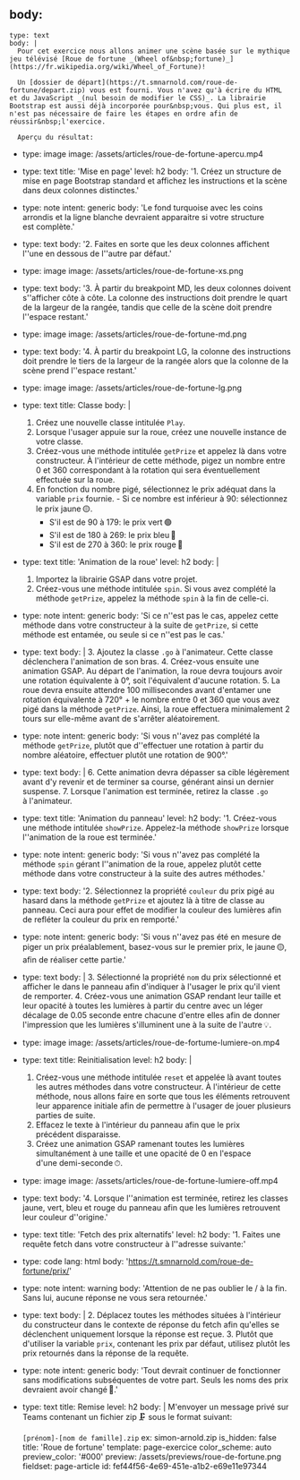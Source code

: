 body:
  -
    type: text
    body: |
      Pour cet exercice nous allons animer une scène basée sur le mythique jeu télévisé [Roue de fortune _(Wheel of&nbsp;fortune)_](https://fr.wikipedia.org/wiki/Wheel_of_Fortune)!
      
      Un [dossier de départ](https://t.smnarnold.com/roue-de-fortune/depart.zip) vous est fourni. Vous n'avez qu'à écrire du HTML et du JavaScript _(nul besoin de modifier le CSS)_. La librairie Bootstrap est aussi déjà incorporée pour&nbsp;vous. Qui plus est, il n'est pas nécessaire de faire les étapes en ordre afin de réussir&nbsp;l'exercice.
      
      Aperçu du résultat:
  -
    type: image
    image: /assets/articles/roue-de-fortune-apercu.mp4
  -
    type: text
    title: 'Mise en page'
    level: h2
    body: '1. Créez un structure de mise en page Bootstrap standard et affichez les instructions et la scène dans deux colonnes&nbsp;distinctes.'
  -
    type: note
    intent: generic
    body: 'Le fond turquoise avec les coins arrondis et la ligne blanche devraient apparaitre si votre structure est&nbsp;complète.'
  -
    type: text
    body: '2. Faites en sorte que les deux colonnes affichent l''une en dessous de l''autre par&nbsp;défaut.'
  -
    type: image
    image: /assets/articles/roue-de-fortune-xs.png
  -
    type: text
    body: '3. À partir du breakpoint MD, les deux colonnes doivent s''afficher côte à&nbsp;côte. La colonne des instructions doit prendre le quart de la largeur de la rangée, tandis que celle de la scène doit prendre l''espace&nbsp;restant.'
  -
    type: image
    image: /assets/articles/roue-de-fortune-md.png
  -
    type: text
    body: '4. À partir du breakpoint LG, la colonne des instructions doit prendre le tiers de la largeur de la&nbsp;rangée alors que la colonne de la scène prend l''espace&nbsp;restant.'
  -
    type: image
    image: /assets/articles/roue-de-fortune-lg.png
  -
    type: text
    title: Classe
    body: |
      1. Créez une nouvelle classe intitulée&nbsp;`Play`.
      2. Lorsque l'usager appuie sur la roue, créez une nouvelle instance de votre&nbsp;classe.
      3. Créez-vous une méthode intitulée `getPrize` et appelez là dans votre constructeur. À l'intérieur de cette méthode, pigez un nombre entre 0 et 360 correspondant à la rotation qui sera éventuellement effectuée sur la&nbsp;roue. 
      4. En fonction du nombre pigé, sélectionnez le prix adéquat dans la variable `prix`&nbsp;fournie.
      	- Si ce nombre est inférieur à 90: sélectionnez le prix&nbsp;jaune&thinsp;🟡. 
          - S'il est de 90 à 179: le prix&nbsp;vert&thinsp;🟢
          - S'il est de 180 à 269: le prix&nbsp;bleu&thinsp;🔵
          - S'il est de 270 à 360: le prix&nbsp;rouge&thinsp;🔴
  -
    type: text
    title: 'Animation de la roue'
    level: h2
    body: |
      1. Importez la librairie GSAP dans votre&nbsp;projet.
      2. Créez-vous une méthode intitulée `spin`. Si vous avez complété la méthode `getPrize`, appelez la méthode `spin` à la fin de&nbsp;celle-ci.
  -
    type: note
    intent: generic
    body: 'Si ce n''est pas le cas, appelez cette méthode dans votre constructeur à la suite de `getPrize`, si cette méthode est entamée, ou seule si ce n''est pas le&nbsp;cas.'
  -
    type: text
    body: |
      3. Ajoutez la classe `.go` à l'animateur. Cette classe déclenchera l'animation de son&nbsp;bras.
      4. Créez-vous ensuite une animation GSAP. Au départ de l'animation, la roue devra toujours avoir une rotation équivalente à 0°, soit l'équivalent d'aucune&nbsp;rotation.
      5. La roue devra ensuite attendre 100 millisecondes avant d'entamer une rotation équivalente à  720° + le nombre entre 0 et 360 que vous avez pigé dans la méthode `getPrize`. Ainsi, la roue effectuera minimalement 2 tours sur elle-même avant de s'arrêter&nbsp;aléatoirement.
  -
    type: note
    intent: generic
    body: 'Si vous n''avez pas complété la méthode `getPrize`, plutôt que d''effectuer une rotation à partir du nombre aléatoire, effectuer plutôt une rotation de&nbsp;900°.'
  -
    type: text
    body: |
      6. Cette animation devra dépasser sa cible légèrement avant d'y revenir et de terminer sa course, générant ainsi un dernier suspense.
      7. Lorsque l'animation est terminée, retirez la classe `.go` à&nbsp;l'animateur.
  -
    type: text
    title: 'Animation du panneau'
    level: h2
    body: '1. Créez-vous une méthode intitulée `showPrize`. Appelez-la méthode `showPrize` lorsque l''animation de la roue est&nbsp;terminée.'
  -
    type: note
    intent: generic
    body: 'Si vous n''avez pas complété la méthode `spin` gérant l''animation de la roue, appelez plutôt cette méthode dans votre constructeur à la suite des autres&nbsp;méthodes.'
  -
    type: text
    body: '2. Sélectionnez la propriété `couleur` du prix pigé au hasard dans la méthode `getPrize` et ajoutez là à titre de classe au panneau. Ceci aura pour effet de modifier la couleur des lumières afin de refléter la couleur du prix en&nbsp;remporté.'
  -
    type: note
    intent: generic
    body: 'Si vous n''avez pas été en mesure de piger un prix préalablement, basez-vous sur le premier prix, le jaune&thinsp;🟡, afin de réaliser cette&nbsp;partie.'
  -
    type: text
    body: |
      3. Sélectionné la propriété `nom` du prix sélectionné et afficher le dans le panneau afin d'indiquer à l'usager le prix qu'il vient de&nbsp;remporter.
      4. Créez-vous une animation GSAP rendant leur taille et leur opacité à toutes les lumières à partir du centre avec un léger décalage de 0.05 seconde entre chacune d'entre elles afin de donner l'impression que les lumières s'illuminent une à la suite de&nbsp;l'autre&thinsp;💡.
  -
    type: image
    image: /assets/articles/roue-de-fortume-lumiere-on.mp4
  -
    type: text
    title: Reinitialisation
    level: h2
    body: |
      1. Créez-vous une méthode intitulée `reset` et appelée là avant toutes les autres méthodes dans votre constructeur. À l'intérieur de cette méthode, nous allons faire en sorte que tous les éléments retrouvent leur apparence initiale afin de permettre à l'usager de jouer plusieurs parties de&nbsp;suite.
      2. Effacez le texte à l'intérieur du panneau afin que le prix précédent&nbsp;disparaisse.
      3. Créez une animation GSAP ramenant toutes les lumières simultanément à une taille et une opacité de 0 en l'espace d'une&nbsp;demi-seconde&thinsp;⏱.
  -
    type: image
    image: /assets/articles/roue-de-fortune-lumiere-off.mp4
  -
    type: text
    body: '4. Lorsque l''animation est terminée, retirez les classes jaune, vert, bleu et rouge du panneau afin que les lumières retrouvent leur couleur&nbsp;d''origine.'
  -
    type: text
    title: 'Fetch des prix alternatifs'
    level: h2
    body: '1. Faites une requête fetch dans votre constructeur à l''adresse&nbsp;suivante:'
  -
    type: code
    lang: html
    body: 'https://t.smnarnold.com/roue-de-fortune/prix/'
  -
    type: note
    intent: warning
    body: 'Attention de ne pas oublier le / à la fin. Sans lui, aucune réponse ne vous sera&nbsp;retournée.'
  -
    type: text
    body: |
      2. Déplacez toutes les méthodes situées à l'intérieur du constructeur dans le contexte de réponse du fetch afin qu'elles se déclenchent uniquement lorsque la réponse est&nbsp;reçue.
      3. Plutôt que d'utiliser la variable `prix`, contenant les prix par défaut, utilisez plutôt les prix retournés dans la réponse de la&nbsp;requête.
  -
    type: note
    intent: generic
    body: 'Tout devrait continuer de fonctionner sans modifications subséquentes de votre part. Seuls les noms des prix devraient avoir&nbsp;changé&thinsp;🎁.'
  -
    type: text
    title: Remise
    level: h2
    body: |
      M'envoyer un message privé sur Teams contenant un fichier zip&thinsp;🗜 sous le format&nbsp;suivant:
      
      `[prénom]-[nom de famille].zip`
      ex: simon-arnold.zip
is_hidden: false
title: 'Roue de fortune'
template: page-exercice
color_scheme: auto
preview_color: '#000'
preview: /assets/previews/roue-de-fortune.png
fieldset: page-article
id: fef44f56-4e69-451e-a1b2-e69e11e97344
